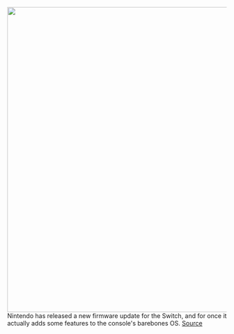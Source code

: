 <img src='https://cdn.vox-cdn.com/thumbor/yCmka3d_pwd41INNp3rmcMvhrOs=/0x0:2040x1360/1200x800/filters:focal(857x517:1183x843)/cdn.vox-cdn.com/uploads/chorus_image/image/68040948/akrales_190820_3597_0381.0.jpg' width='700px' /><br/>
Nintendo has released a new firmware update for the Switch, and for once it actually adds some features to the console's barebones OS.
<a href='https://www.theverge.com/2020/11/30/21754584/nintendo-switch-update-11-screenshot-video-sharing-phone-pc'> Source <a/>